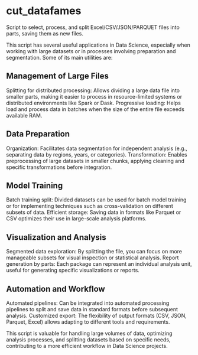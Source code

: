 # cut_datafames
Script to select, process, and split Excel/CSV/JSON/PARQUET files into parts, saving them as new files.

This script has several useful applications in Data Science, especially when working with large datasets or in processes involving preparation and segmentation. Some of its main utilities are:

  Management of Large Files
 ----------------------------
Splitting for distributed processing: Allows dividing a large data file into smaller parts, making it easier to process in resource-limited systems or distributed environments like Spark or Dask.
Progressive loading: Helps load and process data in batches when the size of the entire file exceeds available RAM.

  Data Preparation
-------------------
Organization: Facilitates data segmentation for independent analysis (e.g., separating data by regions, years, or categories).
Transformation: Enables preprocessing of large datasets in smaller chunks, applying cleaning and specific transformations before integration.

   Model Training
-------------------
Batch training split: Divided datasets can be used for batch model training or for implementing techniques such as cross-validation on different subsets of data.
Efficient storage: Saving data in formats like Parquet or CSV optimizes their use in large-scale analysis platforms.

   Visualization and Analysis
-------------------------------
Segmented data exploration: By splitting the file, you can focus on more manageable subsets for visual inspection or statistical analysis.
Report generation by parts: Each package can represent an individual analysis unit, useful for generating specific visualizations or reports.

 Automation and Workflow
--------------------------
Automated pipelines: Can be integrated into automated processing pipelines to split and save data in standard formats before subsequent analysis.
Customized export: The flexibility of output formats (CSV, JSON, Parquet, Excel) allows adapting to different tools and requirements.

This script is valuable for handling large volumes of data, optimizing analysis processes, and splitting datasets based on specific needs, contributing to a more efficient workflow in Data Science projects.
